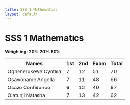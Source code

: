 ```yaml
---
title: SSS 1 Mathematics
layout: default
---
```


# SSS 1 Mathematics  
**Weighting: 20% 20% 60%**

| Names                  | 1st | 2nd | Exam | Total |
|------------------------|-----|-----|------|-------|
| Oghenerukewe Cynthia   |  7  | 12  |  51  | 70 |
| Osawoname Angella      |  7  | 11  |  48  | 66 |
| Osaze Confidence       |  6  | 12  |  49  | 67 | 
| Olatunji Natasha       |  7  | 13  |  42  | 62 | 
